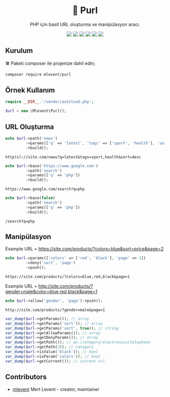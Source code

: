 <h1 align="center">🧾 Purl</h1>
<p align="center">PHP için basit URL oluşturma ve manipülasyon aracı.</p>

<p align="center">
<img src="https://img.shields.io/packagist/v/mlevent/purl?style=plastic"/>
<img src="https://img.shields.io/github/license/mlevent/purl?style=plastic"/>
<img src="https://img.shields.io/github/issues/mlevent/purl?style=plastic"/>
<img src="https://img.shields.io/github/last-commit/mlevent/purl?style=plastic"/>
<img src="https://img.shields.io/github/stars/mlevent/purl?style=plastic"/>
<img src="https://img.shields.io/github/forks/mlevent/purl?style=plastic"/>
</p>

## Kurulum

🛠️ Paketi composer ile projenize dahil edin;

```bash
composer require mlevent/purl
```

## Örnek Kullanım

```php
require __DIR__.'/vendor/autoload.php';

$url = new \Mlevent\Purl();
```

## URL Oluşturma

```php
echo $url->path('news')
         ->params(['q' => 'latest', 'tags' => ['sport', 'health'], 'sort' => 'desc'])
         ->build();
```

```
http(s)://site.com/news?q=latest&tags=sport,health&sort=desc
```

```php
echo $url->base('https://www.google.com')
         ->path('search')
         ->params(['q' => 'php'])
         ->build();
```

```
https://www.google.com/search?q=php
```

```php
echo $url->base(false)
         ->path('search')
         ->params(['q' => 'php'])
         ->build();
```

```
/search?q=php
```

## Manipülasyon

Example URL = https://site.com/products/?colors=blue&sort=price&page=2

```php
echo $url->params(['colors' => ['red', 'black'], 'page' => 1])
         ->deny('sort', 'page')
         ->push();
```

```
https://site.com/products/?colors=blue,red,black&page=1
```

Example URL = http://site.com/products/?gender=male&color=blue,red,black&page=1

```php
echo $url->allow('gender', 'page')->push();
```

```
http://site.com/products/?gender=male&page=1
```

```php
var_dump($url->getParams()); // array
var_dump($url->getParams('sort')); // array
var_dump($url->getParams('sort', true)); // string
var_dump($url->getAllowParams()); // array
var_dump($url->getDenyParams()); // array
var_dump($url->getPath()); // ex./category/electronics/telephone
var_dump($url->getPath(2)); // category
var_dump($url->isValue('black')); // bool
var_dump($url->isParam('colors')); // bool
var_dump($url->getCurrent()); // current url
```

## Contributors

-   [mlevent](https://github.com/mlevent) Mert Levent - creator, maintainer

